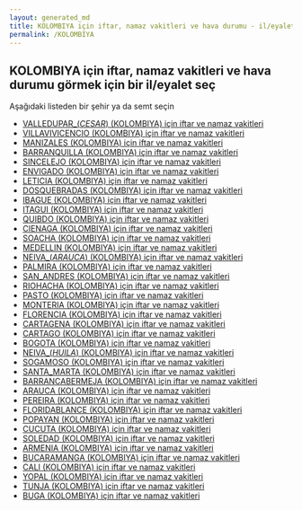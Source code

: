 ```yaml
---
layout: generated_md
title: KOLOMBIYA için iftar, namaz vakitleri ve hava durumu - il/eyalet seç
permalink: /KOLOMBIYA
---
```


## KOLOMBIYA için iftar, namaz vakitleri ve hava durumu  görmek için bir il/eyalet seç

Aşağıdaki listeden bir şehir ya da semt seçin

* [VALLEDUPAR_(_CESAR_) (KOLOMBIYA) için iftar ve namaz vakitleri](/KOLOMBIYA/VALLEDUPAR_(_CESAR_))
* [VILLAVIVICENCIO (KOLOMBIYA) için iftar ve namaz vakitleri](/KOLOMBIYA/VILLAVIVICENCIO)
* [MANIZALES (KOLOMBIYA) için iftar ve namaz vakitleri](/KOLOMBIYA/MANIZALES)
* [BARRANQUILLA (KOLOMBIYA) için iftar ve namaz vakitleri](/KOLOMBIYA/BARRANQUILLA)
* [SINCELEJO (KOLOMBIYA) için iftar ve namaz vakitleri](/KOLOMBIYA/SINCELEJO)
* [ENVIGADO (KOLOMBIYA) için iftar ve namaz vakitleri](/KOLOMBIYA/ENVIGADO)
* [LETICIA (KOLOMBIYA) için iftar ve namaz vakitleri](/KOLOMBIYA/LETICIA)
* [DOSQUEBRADAS (KOLOMBIYA) için iftar ve namaz vakitleri](/KOLOMBIYA/DOSQUEBRADAS)
* [IBAGUE (KOLOMBIYA) için iftar ve namaz vakitleri](/KOLOMBIYA/IBAGUE)
* [ITAGUI (KOLOMBIYA) için iftar ve namaz vakitleri](/KOLOMBIYA/ITAGUI)
* [QUIBDO (KOLOMBIYA) için iftar ve namaz vakitleri](/KOLOMBIYA/QUIBDO)
* [CIENAGA (KOLOMBIYA) için iftar ve namaz vakitleri](/KOLOMBIYA/CIENAGA)
* [SOACHA (KOLOMBIYA) için iftar ve namaz vakitleri](/KOLOMBIYA/SOACHA)
* [MEDELLIN (KOLOMBIYA) için iftar ve namaz vakitleri](/KOLOMBIYA/MEDELLIN)
* [NEIVA_(_ARAUCA_) (KOLOMBIYA) için iftar ve namaz vakitleri](/KOLOMBIYA/NEIVA_(_ARAUCA_))
* [PALMIRA (KOLOMBIYA) için iftar ve namaz vakitleri](/KOLOMBIYA/PALMIRA)
* [SAN_ANDRES (KOLOMBIYA) için iftar ve namaz vakitleri](/KOLOMBIYA/SAN_ANDRES)
* [RIOHACHA (KOLOMBIYA) için iftar ve namaz vakitleri](/KOLOMBIYA/RIOHACHA)
* [PASTO (KOLOMBIYA) için iftar ve namaz vakitleri](/KOLOMBIYA/PASTO)
* [MONTERIA (KOLOMBIYA) için iftar ve namaz vakitleri](/KOLOMBIYA/MONTERIA)
* [FLORENCIA (KOLOMBIYA) için iftar ve namaz vakitleri](/KOLOMBIYA/FLORENCIA)
* [CARTAGENA (KOLOMBIYA) için iftar ve namaz vakitleri](/KOLOMBIYA/CARTAGENA)
* [CARTAGO (KOLOMBIYA) için iftar ve namaz vakitleri](/KOLOMBIYA/CARTAGO)
* [BOGOTA (KOLOMBIYA) için iftar ve namaz vakitleri](/KOLOMBIYA/BOGOTA)
* [NEIVA_(_HUILA_) (KOLOMBIYA) için iftar ve namaz vakitleri](/KOLOMBIYA/NEIVA_(_HUILA_))
* [SOGAMOSO (KOLOMBIYA) için iftar ve namaz vakitleri](/KOLOMBIYA/SOGAMOSO)
* [SANTA_MARTA (KOLOMBIYA) için iftar ve namaz vakitleri](/KOLOMBIYA/SANTA_MARTA)
* [BARRANCABERMEJA (KOLOMBIYA) için iftar ve namaz vakitleri](/KOLOMBIYA/BARRANCABERMEJA)
* [ARAUCA (KOLOMBIYA) için iftar ve namaz vakitleri](/KOLOMBIYA/ARAUCA)
* [PEREIRA (KOLOMBIYA) için iftar ve namaz vakitleri](/KOLOMBIYA/PEREIRA)
* [FLORIDABLANCE (KOLOMBIYA) için iftar ve namaz vakitleri](/KOLOMBIYA/FLORIDABLANCE)
* [POPAYAN (KOLOMBIYA) için iftar ve namaz vakitleri](/KOLOMBIYA/POPAYAN)
* [CUCUTA (KOLOMBIYA) için iftar ve namaz vakitleri](/KOLOMBIYA/CUCUTA)
* [SOLEDAD (KOLOMBIYA) için iftar ve namaz vakitleri](/KOLOMBIYA/SOLEDAD)
* [ARMENIA (KOLOMBIYA) için iftar ve namaz vakitleri](/KOLOMBIYA/ARMENIA)
* [BUCARAMANGA (KOLOMBIYA) için iftar ve namaz vakitleri](/KOLOMBIYA/BUCARAMANGA)
* [CALI (KOLOMBIYA) için iftar ve namaz vakitleri](/KOLOMBIYA/CALI)
* [YOPAL (KOLOMBIYA) için iftar ve namaz vakitleri](/KOLOMBIYA/YOPAL)
* [TUNJA (KOLOMBIYA) için iftar ve namaz vakitleri](/KOLOMBIYA/TUNJA)
* [BUGA (KOLOMBIYA) için iftar ve namaz vakitleri](/KOLOMBIYA/BUGA)
